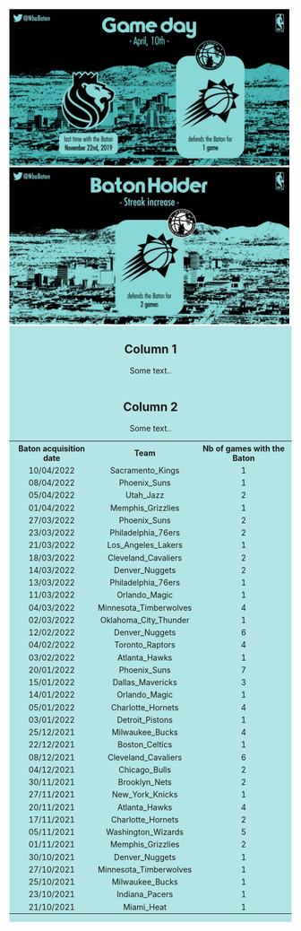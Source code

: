 <img src="https://raw.githubusercontent.com/LouHeb/NBABaton/gh-pages/Pictures/GameDay.png" width="500" title="New York Liberty">
<img src="https://raw.githubusercontent.com/LouHeb/NBABaton/gh-pages/Pictures/SameHolder.png" width="500" title="New York Liberty">

<div class="row">
  <div class="column left" style="background-color:#b3e5e6;">
<center>
    <h2>Column 1</h2>
    <p>Some text..</p>
</center>
  </div>
  <div class="column right" style="background-color:#b3e5e6;">

<center>
    <h2>Column 2</h2>
    <p>Some text..</p>
  <table align="center">
<tr><th style="text-align:center">  Baton acquisition date</th><th style="text-align:center"> Team       </th><th style="text-align:center">  Nb of games with the Baton</th></tr>
<tr><td style="text-align:center">  10/04/2022</td><td style="text-align:center"> Sacramento_Kings       </td><td style="text-align:center">  1</td></tr>
<tr><td style="text-align:center">  08/04/2022</td><td style="text-align:center"> Phoenix_Suns           </td><td style="text-align:center">  1</td></tr>
<tr><td style="text-align:center">  05/04/2022</td><td style="text-align:center"> Utah_Jazz              </td><td style="text-align:center">  2</td></tr>
<tr><td style="text-align:center">  01/04/2022</td><td style="text-align:center"> Memphis_Grizzlies      </td><td style="text-align:center">  1</td></tr>
<tr><td style="text-align:center">  27/03/2022</td><td style="text-align:center"> Phoenix_Suns           </td><td style="text-align:center">  2</td></tr>
<tr><td style="text-align:center">  23/03/2022</td><td style="text-align:center"> Philadelphia_76ers     </td><td style="text-align:center">  2</td></tr>
<tr><td style="text-align:center">  21/03/2022</td><td style="text-align:center"> Los_Angeles_Lakers     </td><td style="text-align:center">  1</td></tr>
<tr><td style="text-align:center">  18/03/2022</td><td style="text-align:center"> Cleveland_Cavaliers    </td><td style="text-align:center">  2</td></tr>
<tr><td style="text-align:center">  14/03/2022</td><td style="text-align:center"> Denver_Nuggets         </td><td style="text-align:center">  2</td></tr>
<tr><td style="text-align:center">  13/03/2022</td><td style="text-align:center"> Philadelphia_76ers     </td><td style="text-align:center">  1</td></tr>
<tr><td style="text-align:center">  11/03/2022</td><td style="text-align:center"> Orlando_Magic          </td><td style="text-align:center">  1</td></tr>
<tr><td style="text-align:center">  04/03/2022</td><td style="text-align:center"> Minnesota_Timberwolves </td><td style="text-align:center">  4</td></tr>
<tr><td style="text-align:center">  02/03/2022</td><td style="text-align:center"> Oklahoma_City_Thunder  </td><td style="text-align:center">  1</td></tr>
<tr><td style="text-align:center">  12/02/2022</td><td style="text-align:center"> Denver_Nuggets         </td><td style="text-align:center">  6</td></tr>
<tr><td style="text-align:center">  04/02/2022</td><td style="text-align:center"> Toronto_Raptors        </td><td style="text-align:center">  4</td></tr>
<tr><td style="text-align:center">  03/02/2022</td><td style="text-align:center"> Atlanta_Hawks          </td><td style="text-align:center">  1</td></tr>
<tr><td style="text-align:center">  20/01/2022</td><td style="text-align:center"> Phoenix_Suns           </td><td style="text-align:center">  7</td></tr>
<tr><td style="text-align:center">  15/01/2022</td><td style="text-align:center"> Dallas_Mavericks       </td><td style="text-align:center">  3</td></tr>
<tr><td style="text-align:center">  14/01/2022</td><td style="text-align:center"> Orlando_Magic          </td><td style="text-align:center">  1</td></tr>
<tr><td style="text-align:center">  05/01/2022</td><td style="text-align:center"> Charlotte_Hornets      </td><td style="text-align:center">  4</td></tr>
<tr><td style="text-align:center">  03/01/2022</td><td style="text-align:center"> Detroit_Pistons        </td><td style="text-align:center">  1</td></tr>
<tr><td style="text-align:center">  25/12/2021</td><td style="text-align:center"> Milwaukee_Bucks        </td><td style="text-align:center">  4</td></tr>
<tr><td style="text-align:center">  22/12/2021</td><td style="text-align:center"> Boston_Celtics         </td><td style="text-align:center">  1</td></tr>
<tr><td style="text-align:center">  08/12/2021</td><td style="text-align:center"> Cleveland_Cavaliers    </td><td style="text-align:center">  6</td></tr>
<tr><td style="text-align:center">  04/12/2021</td><td style="text-align:center"> Chicago_Bulls          </td><td style="text-align:center">  2</td></tr>
<tr><td style="text-align:center">  30/11/2021</td><td style="text-align:center"> Brooklyn_Nets          </td><td style="text-align:center">  2</td></tr>
<tr><td style="text-align:center">  27/11/2021</td><td style="text-align:center"> New_York_Knicks        </td><td style="text-align:center">  1</td></tr>
<tr><td style="text-align:center">  20/11/2021</td><td style="text-align:center"> Atlanta_Hawks          </td><td style="text-align:center">  4</td></tr>
<tr><td style="text-align:center">  17/11/2021</td><td style="text-align:center"> Charlotte_Hornets      </td><td style="text-align:center">  2</td></tr>
<tr><td style="text-align:center">  05/11/2021</td><td style="text-align:center"> Washington_Wizards     </td><td style="text-align:center">  5</td></tr>
<tr><td style="text-align:center">  01/11/2021</td><td style="text-align:center"> Memphis_Grizzlies      </td><td style="text-align:center">  2</td></tr>
<tr><td style="text-align:center">  30/10/2021</td><td style="text-align:center"> Denver_Nuggets         </td><td style="text-align:center">  1</td></tr>
<tr><td style="text-align:center">  27/10/2021</td><td style="text-align:center"> Minnesota_Timberwolves </td><td style="text-align:center">  1</td></tr>
<tr><td style="text-align:center">  25/10/2021</td><td style="text-align:center"> Milwaukee_Bucks        </td><td style="text-align:center">  1</td></tr>
<tr><td style="text-align:center">  23/10/2021</td><td style="text-align:center"> Indiana_Pacers         </td><td style="text-align:center">  1</td></tr>
<tr><td style="text-align:center">  21/10/2021</td><td style="text-align:center"> Miami_Heat             </td><td style="text-align:center">  1</td></tr>
</table>

  
</center>


  </div>
</div>


  
  
  